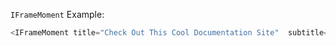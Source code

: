 `IFrameMoment` Example:

```js
<IFrameMoment title="Check Out This Cool Documentation Site"  subtitle="Look Familiar? 😂" url="/" color={{background:'#a98282', text:'#fbfbfb'}} />
```
